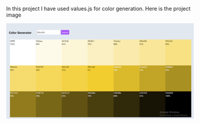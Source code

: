 In this project I have used values.js for color generation. Here is the project image

![Alt Text](/project%20img/project%20img.png)
